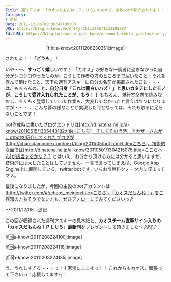 ```yaml
---
Title: 週刊アスキー「カオスだもんね！ＰＬＵＳ」のなかで、自作botが紹介されたよ！！
Category:
- 雑記
Date: 2011-12-06T00:36:47+09:00
URL: https://blog.a-know.me/entry/20111206/1323185807
EditURL: https://blog.hatena.ne.jp/a-know/a-know.hateblo.jp/atom/entry/12921228815727979379
---
```


<div align=center>[f:id:a-know:20111206230351j:image]</div>


されたよ！！「<span class="deco" style="font-weight:bold;">どうも</span>」！


いや〜〜、<span class="deco" style="font-weight:bold;">すっごく嬉しい</span>です！
「カオス」が好きな一読者に過ぎなかった自分がシコシコ作ったものが、こうして作者の方のところまで届いたこと・それを喜んで頂けたこと、天下の週刊アスキーに自分の名前が掲載されたこと・・・は、もちろんのこと<span class="deco" style="font-weight:bold;">、自分自身「これは面白いハズ！」と思いカタチにしたモノが、こうして受け入れられたことが、もう！！</span>
もちろん、単行本全巻を読みなおし、ちくちく登録していった作業も、大変じゃなかったと言えばウソになりますが・・・、、こんな夢の様なことが実現した今となっては、それも取るに足らないことです！


bot作成時に書いたブログエントリは[http://d.hatena.ne.jp/a-know/20110515/1305443182:title=こちら]。そしてその当時、アカザーさんがこのbotを紹介してくれたブログが[http://chaosdamonne.com/next/blog/2011/05/bot.html:title=こちら]。技術的な面では[http://d.hatena.ne.jp/a-know/20110501/1304215075:title=ここらへん]が該当するかな？？
とはいえ、お分かり頂ける方には分かると思いますが、技術的には大したことはしていません。一言で言ってしまえば、Google App Engine上に展開している、twitter botです。いちおう無料クォータ内に収まってマス。


最後になりましたが、今回の主役のbotアカウントは[http://twitter.com/#!/chaos_meigen:title=こちら]。「カオスだもんね！」をご存知の方もそうでない方も、ぜひフォローしてみてくださいっ♪



**2011/12/08　追記

この回が収録された週刊アスキーの見本紙と、<span class="deco" style="font-weight:bold;">カオスチーム直筆サイン入りの「カオスだもんね！ＰＬＵＳ」最新刊</span>をプレゼントして頂きました〜♪♪♪♪


[f:id:a-know:20111208224100j:image]

[f:id:a-know:20111208224118j:image]

[f:id:a-know:20111208224135j:image]



う、うれしすぎる・・・っ！！家宝にしますっ！！
これからもカオス、頑張って下さいっ！応援してますっ！


<script src="https://moshi-moshi.moshimo.works/moshimoshi/a_know_blog/20111206-1323185807?title=%E9%80%B1%E5%88%8A%E3%82%A2%E3%82%B9%E3%82%AD%E3%83%BC%E3%80%8C%E3%82%AB%E3%82%AA%E3%82%B9%E3%81%A0%E3%82%82%E3%82%93%E3%81%AD%EF%BC%81%EF%BC%B0%EF%BC%AC%EF%BC%B5%EF%BC%B3%E3%80%8D%E3%81%AE%E3%81%AA%E3%81%8B%E3%81%A7%E3%80%81%E8%87%AA%E4%BD%9Cbot%E3%81%8C%E7%B4%B9%E4%BB%8B%E3%81%95%E3%82%8C%E3%81%9F%E3%82%88%EF%BC%81%EF%BC%81"></script>
